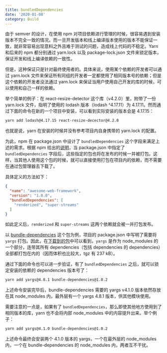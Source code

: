 ```yaml
---
title: bundledDependencies
date: '2020-01-08'
category: Build
---
```


由于 semver 的设计，在使用 npm 对项目依赖进行管理的时候，很容易遇到安装版本不完全一致的情况。而一旦开发版本和线上编译版本使用的版本不能保证一致，就非常容易出现意料之外且难于测试的问题，造成线上代码的不稳定。Yarn 和后来的 npm 都分别通过 yarn.lock 以及 package-lock.json 文件来锁定版本，保证开发和线上编译依赖的一致性。

但是，这种保证只是针对最终使用者的。具体来说，使用某个依赖的开发者可以通过 yarn.lock 文件来保证所有同组的开发者一定都使用了相同版本号的依赖；但是这个依赖的开发者没法通过 yarn.lock 来保证当用户使用自己开发的库的时候，可以使用和自己一样的依赖。

举个简单的例子：在 react-resize-detector 这个库（v4.2.0）里，附带了一份 yarn.lock 文件，指明了使用的 lodash 版本（lodash ^4.17.11）为 4.17.11。然而通过下面的命令在新的一个项目中安装，可以看到实际安装的版本会是 4.17.15：

```bash
yarn add lodash@4.17.15 react-resize-decector@4.2.0
```

也就是说，yarn 在安装的时候并没有参考项目内自身携带的 yarn.lock 的配置。

为此，npm 在 package.json 中设计了 `bundledDependencies` 这个字段来满足上述的需求。根据 npm 给出的[说明](https://npm.github.io/using-pkgs-docs/package-json/types/bundleddependencies.html)，当 package.json 中指定了 `bundledDependencies` 字段后，这些指定的包也将在发布的时候一并被打包。这样，当其他人使用这个包的时候，就可以直接使用打包在项目内的依赖，而不需要在通过包管理器去下载了。

具体定义的方法如下：

```json
{
  "name": "awesome-web-framework",
  "version": "1.0.0",
  "bundledDependencies": [
    "renderized", "super-streams"
  ]
}
```

如此定义后，`renderized` 和 `super-streams` 这两个依赖就会被一并打包发布。

以 [bundle-dependencies](https://github.com/gajus/bundle-dependencies) 这个包为例，项目的 package.json 中写明了需要将 `yargs` 打包。因此，在[下载到的包](https://registry.npmjs.org/bundle-dependencies/-/bundle-dependencies-1.0.2.tgz)中可以看到，`yargs` 是作为 node\_modules 的一个部分，连带其所有 dependencies（包括 dependencies 的 dependencies）全部都打包在内的（因而体积也比较大，tgz 有 237 kB）。

通过下面的命令也可以进一步验证，有了 `bundledDependencies` 之后，就可以锁定安装的依赖的 dependencies 版本号了：

```bash
yarn add yargs@4.8.1 bundle-dependencies@1.0.2
```

上述命令安装完毕后，bundle-dependencies 需要的 yargs v4.1.0 版本依然存放在其 node\_modules 内，最外层有一个 yargs 4.8.1 版本，供其他模块使用。

需要注意的一点是，如果有了 `bundledDependencies`，那么即使其他地方使用到了相同版本的库，yarn 也不会将内部 node\_modules 中的内容提升出来。举个例子：

```bash
yarn add yargs@4.1.0 bundle-dependencies@1.0.2
```

上述命令最终会安装两个 4.1.0 版本的 yargs，一个在最外层的 node\_modules 内，一个在 bundle-dependencies 的 node\_modules 内，两者互不干扰。
